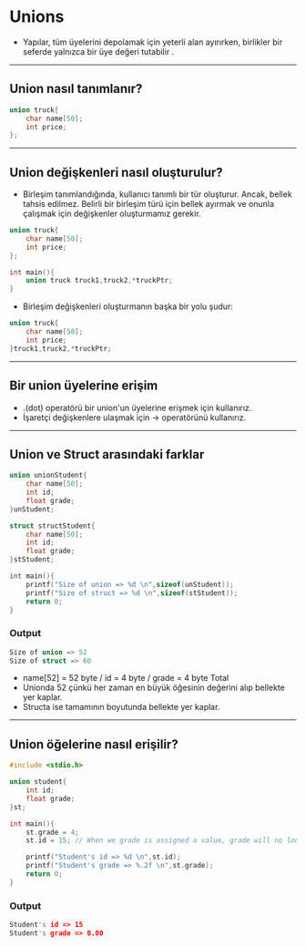 # Unions

- Yapılar, tüm üyelerini depolamak için yeterli alan ayırırken, birlikler bir seferde yalnızca bir üye değeri tutabilir .

------------
## Union nasıl tanımlanır?

```c
union truck{
    char name[50];
    int price;
};
```

------------
## Union değişkenleri nasıl oluşturulur?

- Birleşim tanımlandığında, kullanıcı tanımlı bir tür oluşturur. Ancak, bellek tahsis edilmez. Belirli bir birleşim türü için bellek ayırmak ve onunla çalışmak için değişkenler oluşturmamız gerekir.

```c
union truck{
    char name[50];
    int price;
};

int main(){
    union truck truck1,truck2,*truckPtr;
}
```

- Birleşim değişkenleri oluşturmanın başka bir yolu şudur:

```c
union truck{
    char name[50];
    int price;
}truck1,truck2,*truckPtr;

```

------------
## Bir union üyelerine erişim

- .(dot) operatörü bir union'un üyelerine erişmek için kullanırız.
- İşaretçi değişkenlere ulaşmak için -> operatörünü kullanırız.

------------
## Union ve Struct arasındaki farklar

```c
union unionStudent{
    char name[50];
    int id;
    float grade;
}unStudent;

struct structStudent{
    char name[50];
    int id;
    float grade;
}stStudent;

int main(){
    printf("Size of union => %d \n",sizeof(unStudent));
    printf("Size of struct => %d \n",sizeof(stStudent));
    return 0;
}
```

### Output

```c
Size of union => 52
Size of struct => 60

```

- name[52] = 52 byte / id = 4 byte / grade = 4 byte Total
- Unionda 52 çünkü her zaman en büyük öğesinin değerini alıp bellekte yer kaplar.
- Structa ise tamamının boyutunda bellekte yer kaplar.


------------
## Union öğelerine nasıl erişilir?

```c
#include <stdio.h>

union student{
    int id;
    float grade;
}st;

int main(){
    st.grade = 4;
    st.id = 15; // When we grade is assigned a value, grade will no longer hold 4

    printf("Student's id => %d \n",st.id);
    printf("Student's grade => %.2f \n",st.grade);
    return 0;
}
```

### Output

```c
Student's id => 15
Student's grade => 0.00
```
